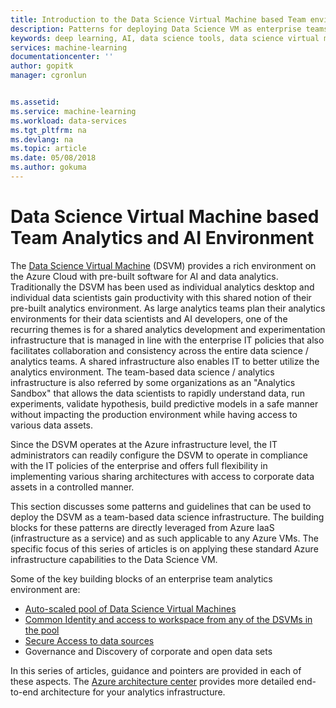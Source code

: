 ```yaml
---
title: Introduction to the Data Science Virtual Machine based Team environments - Azure | Microsoft Docs
description: Patterns for deploying Data Science VM as enterprise teams environment.
keywords: deep learning, AI, data science tools, data science virtual machine, geospatial analytics, team data science process
services: machine-learning
documentationcenter: ''
author: gopitk
manager: cgronlun


ms.assetid: 
ms.service: machine-learning
ms.workload: data-services
ms.tgt_pltfrm: na
ms.devlang: na
ms.topic: article
ms.date: 05/08/2018
ms.author: gokuma
---
```


# Data Science Virtual Machine based Team Analytics and AI Environment 
The [Data Science Virtual Machine](overview.md) (DSVM) provides a rich environment on the Azure Cloud with pre-built software for AI and data analytics. Traditionally the DSVM has been used as individual analytics desktop and individual data scientists gain productivity with this shared notion of their pre-built analytics environment. As large analytics teams plan their analytics environments for their data scientists and AI developers, one of the recurring themes is for a shared analytics development and experimentation infrastructure that is managed in line with the enterprise IT policies that also facilitates collaboration and consistency across the entire data science / analytics teams. A shared infrastructure also enables IT to better utilize the analytics environment. The team-based data science / analytics infrastructure is also referred by some organizations as an "Analytics Sandbox" that allows the data scientists to rapidly understand data, run experiments, validate hypothesis, build predictive models in a safe manner without impacting the production environment while having access to various data assets. 

Since the DSVM operates at the Azure infrastructure level, the IT administrators can readily configure the DSVM to operate in compliance with the IT  policies of the enterprise and offers full flexibility in implementing various sharing architectures with access to corporate data assets in a controlled manner. 

This section discusses some patterns and guidelines that can be used to deploy the DSVM as a team-based data science infrastructure.  The building blocks for these patterns are directly leveraged from Azure IaaS (infrastructure as a service) and as such applicable to any Azure VMs. The specific focus of this series of articles is on applying these standard Azure infrastructure capabilities to the Data Science VM. 

Some of the key building blocks of an enterprise team analytics environment are:

* [Auto-scaled pool of Data Science Virtual Machines](dsvm-pools.md)
* [Common Identity and access to workspace from any of the DSVMs in the pool](dsvm-common-identity.md)
* [Secure Access to data sources](dsvm-secure-access-keys.md)
* Governance and Discovery of corporate and open data sets

In this series of articles, guidance and pointers are provided in each of these aspects. The [Azure architecture center](https://docs.microsoft.com/en-us/azure/architecture/) provides more detailed end-to-end architecture for your analytics infrastructure.  
